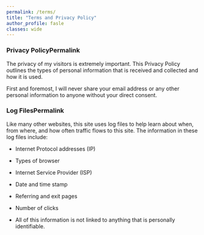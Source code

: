 ```yaml
---
permalink: /terms/
title: "Terms and Privacy Policy"
author_profile: fasle
classes: wide
---
```


### Privacy PolicyPermalink
The privacy of my visitors is extremely important. This Privacy Policy outlines the types of personal information that is received and collected and how it is used.

First and foremost, I will never share your email address or any other personal information to anyone without your direct consent.

### Log FilesPermalink
Like many other websites, this site uses log files to help learn about when, from where, and how often traffic flows to this site. The information in these log files include:

- Internet Protocol addresses (IP)
- Types of browser
- Internet Service Provider (ISP)
- Date and time stamp
- Referring and exit pages
- Number of clicks

- All of this information is not linked to anything that is personally identifiable.
